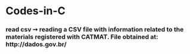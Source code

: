 # Codes-in-C
<h3>
read csv ➙ reading a CSV file with information related to the materials registered with CATMAT.
File obtained at: http://dados.gov.br/ <h3/>
